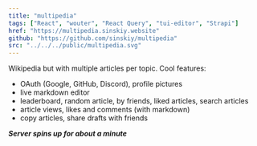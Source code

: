 ```yaml
---
title: "multipedia"
tags: ["React", "wouter", "React Query", "tui-editor", "Strapi"]
href: "https://multipedia.sinskiy.website"
github: "https://github.com/sinskiy/multipedia"
src: "../../../public/multipedia.svg"
---
```


Wikipedia but with multiple articles per topic. Cool features:

- OAuth (Google, GitHub, Discord), profile pictures
- live markdown editor
- leaderboard, random article, by friends, liked articles, search articles
- article views, likes and comments (with markdown)
- copy articles, share drafts with friends

**_Server spins up for about a minute_**
